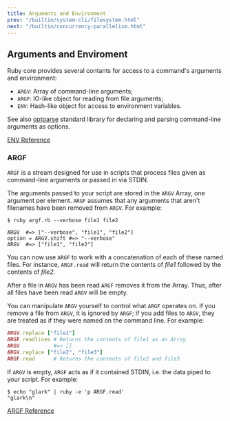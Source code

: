 ```yaml
---
title: Arguments and Environment
prev: "/builtin/system-cli/filesystem.html"
next: "/builtin/concurrency-parallelism.html"
---
```


## Arguments and Enviroment[](#arguments-and-enviroment)

Ruby core provides several contants for access to a command's arguments and environment:

* `ARGV`: Array of command-line arguments;
* `ARGF`: IO-like object for reading from file arguments;
* `ENV`: Hash-like object for access to environment variables.

See also [optparse](../../stdlib/cli/optparse.md) standard library for declaring and parsing command-line arguments as options.



<a href='https://ruby-doc.org/core-2.7.0/ENV.html' class='ruby-doc remote' target='_blank'>ENV Reference</a>



### ARGF[](#argf)

`ARGF` is a stream designed for use in scripts that process files given as command-line arguments or passed in via STDIN.

The arguments passed to your script are stored in the `ARGV` Array, one argument per element. `ARGF` assumes that any arguments that aren't filenames have been removed from `ARGV`. For example:


```
$ ruby argf.rb --verbose file1 file2

ARGV  #=> ["--verbose", "file1", "file2"]
option = ARGV.shift #=> "--verbose"
ARGV  #=> ["file1", "file2"]
```

You can now use `ARGF` to work with a concatenation of each of these named files. For instance, `ARGF.read` will return the contents of *file1* followed by the contents of *file2*.

After a file in `ARGV` has been read `ARGF` removes it from the Array. Thus, after all files have been read `ARGV` will be empty.

You can manipulate `ARGV` yourself to control what `ARGF` operates on. If you remove a file from `ARGV`, it is ignored by `ARGF`; if you add files to `ARGV`, they are treated as if they were named on the command line. For example:


```ruby
ARGV.replace ["file1"]
ARGF.readlines # Returns the contents of file1 as an Array
ARGV           #=> []
ARGV.replace ["file2", "file3"]
ARGF.read      # Returns the contents of file2 and file3
```

If `ARGV` is empty, `ARGF` acts as if it contained STDIN, i.e. the data piped to your script. For example:


```
$ echo "glark" | ruby -e 'p ARGF.read'
"glark\n"
```

<a href='https://ruby-doc.org/core-2.7.0/ARGF.html' class='ruby-doc remote' target='_blank'>ARGF Reference</a>


